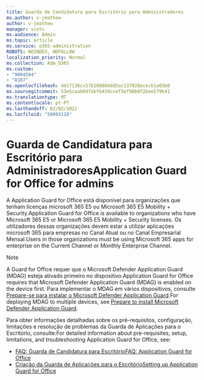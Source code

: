```yaml
---
title: Guarda de Candidatura para Escritório para Administradores
ms.author: v-jmathew
author: v-jmathew
manager: scotv
ms.audience: Admin
ms.topic: article
ms.service: o365-administration
ROBOTS: NOINDEX, NOFOLLOW
localization_priority: Normal
ms.collection: Adm_O365
ms.custom:
- "9004584"
- "8187"
ms.openlocfilehash: 4d1f136cc57b100084dd5ac137828ececb1a03b0
ms.sourcegitcommit: 53e5caab697ebfb434ccef3ef98b8f2bee579b41
ms.translationtype: MT
ms.contentlocale: pt-PT
ms.lasthandoff: 02/02/2021
ms.locfileid: "50093118"
---
```

# <a name="application-guard-for-office-for-admins"></a><span data-ttu-id="7cad6-102">Guarda de Candidatura para Escritório para Administradores</span><span class="sxs-lookup"><span data-stu-id="7cad6-102">Application Guard for Office for admins</span></span>

<span data-ttu-id="7cad6-103">A Application Guard for Office está disponível para organizações que tenham licenças microsoft 365 E5 ou Microsoft 365 E5 Mobility + Security.</span><span class="sxs-lookup"><span data-stu-id="7cad6-103">Application Guard for Office is available to organizations who have Microsoft 365 E5 or Microsoft 365 E5 Mobility + Security licenses.</span></span> <span data-ttu-id="7cad6-104">Os utilizadores dessas organizações devem estar a utilizar aplicações microsoft 365 para empresas no Canal Atual ou no Canal Empresarial Mensal.</span><span class="sxs-lookup"><span data-stu-id="7cad6-104">Users in those organizations must be using Microsoft 365 apps for enterprise on the Current Channel or Monthly Enterprise Channel.</span></span>

> [!NOTE]
> <span data-ttu-id="7cad6-105">A Guard for Office requer que o Microsoft Defender Application Guard (MDAG) esteja ativado primeiro no dispositivo.</span><span class="sxs-lookup"><span data-stu-id="7cad6-105">Application Guard for Office requires that Microsoft Defender Application Guard (MDAG) is enabled on the device first.</span></span> <span data-ttu-id="7cad6-106">Para implementar o MDAG em vários dispositivos, consulte [Prepare-se para instalar o Microsoft Defender Application Guard](https://docs.microsoft.com/windows/security/threat-protection/microsoft-defender-application-guard/install-md-app-guard).</span><span class="sxs-lookup"><span data-stu-id="7cad6-106">For deploying MDAG to multiple devices, see [Prepare to install Microsoft Defender Application Guard](https://docs.microsoft.com/windows/security/threat-protection/microsoft-defender-application-guard/install-md-app-guard).</span></span>

<span data-ttu-id="7cad6-107">Para obter informações detalhadas sobre os pré-requisitos, configuração, limitações e resolução de problemas da Guarda de Aplicações para o Escritório, consulte:</span><span class="sxs-lookup"><span data-stu-id="7cad6-107">For detailed information about pre-requisites, setup, limitations, and troubleshooting Application Guard for Office, see:</span></span>

- [<span data-ttu-id="7cad6-108">FAQ: Guarda de Candidatura para Escritório</span><span class="sxs-lookup"><span data-stu-id="7cad6-108">FAQ: Application Guard for Office</span></span>](https://support.microsoft.com/office/application-guard-for-office-9e0fb9c2-ffad-43bf-8ba3-78f785fdba46)
- [<span data-ttu-id="7cad6-109">Criação da Guarda de Aplicações para o Escritório</span><span class="sxs-lookup"><span data-stu-id="7cad6-109">Setting up Application Guard for Office</span></span>](https://docs.microsoft.com/microsoft-365/security/office-365-security/install-app-guard)
